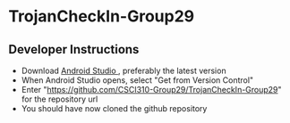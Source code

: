 # TrojanCheckIn-Group29

## Developer Instructions

- Download <a href="https://developer.android.com/studio/?gclid=Cj0KCQiAnKeCBhDPARIsAFDTLTLScJATfFQhJU4dNikkfslmc_vpWlRZhtPw5z2m3grUkGY1-KqTvEMaAkuKEALw_wcB&gclsrc=aw.ds"> Android Studio </a>, preferably the latest version
- When Android Studio opens, select "Get from Version Control"
- Enter "https://github.com/CSCI310-Group29/TrojanCheckIn-Group29" for the repository url
- You should have now cloned the github repository
